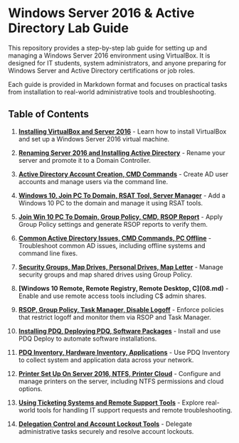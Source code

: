 # Windows Server 2016 & Active Directory Lab Guide

This repository provides a step-by-step lab guide for setting up and managing a Windows Server 2016 environment using VirtualBox. It is designed for IT students, system administrators, and anyone preparing for Windows Server and Active Directory certifications or job roles.

Each guide is provided in Markdown format and focuses on practical tasks from installation to real-world administrative tools and troubleshooting.

## Table of Contents

1. **[Installing VirtualBox and Server 2016](01%20-%20Installing%20Virtualbox%20and%20Server%202016.md)** - Learn how to install VirtualBox and set up a Windows Server 2016 virtual machine.

2. **[Renaming Server 2016 and Installing Active Directory](02%20-%20Renaming%20Server%202016%20and%20Installing%20Active%20Directory.md)** - Rename your server and promote it to a Domain Controller.

3. **[Active Directory Account Creation, CMD Commands](03%20-%20Active%20Directory%20Account%20Creation,%20CMD%20Commands.md)** - Create AD user accounts and manage users via the command line.

4. **[Windows 10, Join PC To Domain, RSAT Tool, Server Manager](04%20-%20Windows%2010,%20Join%20PC%20To%20domain,%20RSAT%20tool,%20Server%20Manager.md)** - Add a Windows 10 PC to the domain and manage it using RSAT tools.

5. **[Join Win 10 PC To Domain, Group Policy, CMD, RSOP Report](05%20-%20Join%20Win%2010%20PC%20To%20Domain,%20Group%20Policy,%20CMD,%20RSOP%20Report.md)** - Apply Group Policy settings and generate RSOP reports to verify them.

6. **[Common Active Directory Issues, CMD Commands, PC Offline](06%20-%20Common%20Active%20Directory%20Issues,%20CMD%20Commands,%20PC%20Offline.md)** - Troubleshoot common AD issues, including offline systems and command line fixes.

7. **[Security Groups, Map Drives, Personal Drives, Map Letter](07%20-%20Security%20Groups,%20Map%20Drives,%20Personal%20Drives,%20Map%20Letter.md)** - Manage security groups and map shared drives using Group Policy.

8. **[Windows 10 Remote, Remote Registry, Remote Desktop, C$](08%20-%20Windows%2010%20Remote,%20Remote%20Registry,%20Remote%20Desktop,%20C$.md)** - Enable and use remote access tools including C$ admin shares.

9. **[RSOP, Group Policy, Task Manager, Disable Logoff](09%20-%20RSOP,%20Group%20Policy,%20Task%20Manager,%20Disable%20Logoff.md)** - Enforce policies that restrict logoff and monitor them via RSOP and Task Manager.

10. **[Installing PDQ, Deploying PDQ, Software Packages](10%20-%20Installing%20PDQ,%20Deploying%20PDQ,%20Software%20Packages.md)** - Install and use PDQ Deploy to automate software installations.

11. **[PDQ Inventory, Hardware Inventory, Applications](11%20-%20PDQ%20Inventory,%20Hardware%20Inventory,%20Applications.md)** - Use PDQ Inventory to collect system and application data across your network.

12. **[Printer Set Up On Server 2016, NTFS, Printer Cloud](12%20-%20Printer%20Set%20Up%20On%20Server%202016,%20NTFS,%20Printer%20Cloud.md)** - Configure and manage printers on the server, including NTFS permissions and cloud options.

13. **[Using Ticketing Systems and Remote Support Tools](13%20-%20Using%20Ticketing%20Systems%20and%20Remote%20Support%20Tools.md)** - Explore real-world tools for handling IT support requests and remote troubleshooting.

14. **[Delegation Control and Account Lockout Tools](14%20-%20Delegation%20Control%20and%20Account%20Lockout%20Tools.md)** - Delegate administrative tasks securely and resolve account lockouts.
